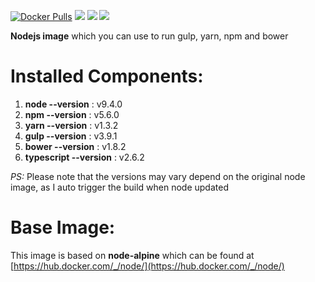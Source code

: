 [![Docker Pulls](https://img.shields.io/docker/pulls/zaherg/node-toolkit-alpine.svg)](https://hub.docker.com/r/zaherg/node-toolkit-apline/) [![](https://images.microbadger.com/badges/image/zaherg/node-toolkit-apline.svg)](https://microbadger.com/images/zaherg/node-toolkit-apline "Get your own image badge on microbadger.com") [![](https://images.microbadger.com/badges/version/zaherg/node-toolkit-apline.svg)](https://microbadger.com/images/zaherg/node-toolkit-apline "Get your own version badge on microbadger.com") [![](https://images.microbadger.com/badges/commit/zaherg/node-toolkit-apline.svg)](https://microbadger.com/images/zaherg/node-toolkit-apline "Get your own commit badge on microbadger.com")



**Nodejs image** which you can use to run gulp, yarn, npm and bower

# **Installed Components:**

1. **node  --version**  : v9.4.0
1. **npm   --version**  : v5.6.0
1. **yarn  --version**  : v1.3.2
1. **gulp  --version**  : v3.9.1
1. **bower --version**  : v1.8.2
1. **typescript --version** : v2.6.2

_PS:_ Please note that the versions may vary depend on the original node image, as I auto trigger the build when node updated


# **Base Image:**

This image is based on **node-alpine** which can be found at [https://hub.docker.com/_/node/](https://hub.docker.com/_/node/)
